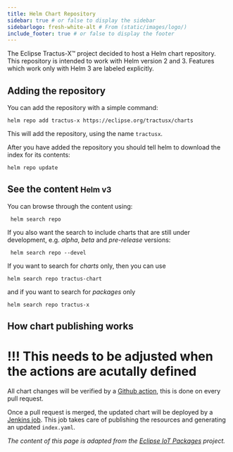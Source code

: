 ```yaml
---
title: Helm Chart Repository
sidebar: true # or false to display the sidebar
sidebarlogo: fresh-white-alt # From (static/images/logo/)
include_footer: true # or false to display the footer
---
```


The Eclipse Tractus-X™ project decided to host a Helm chart repository.
This repository is intended to work with Helm version 2 and 3. Features which work only with Helm 3
are labeled explicitly.

## Adding the repository

You can add the repository with a simple command:

``
helm repo add tractus-x https://eclipse.org/tractusx/charts
``

This will add the repository, using the name `tractusx`.

After you have added the repository you should tell helm to download the index for its contents:

``
helm repo update
``

## See the content <small><span class="badge badge-secondary">Helm v3</span></small>

You can browse through the content using:

`` 
helm search repo
``   

If you also want the search to include charts that are still under development, e.g. *alpha*, *beta* and *pre-release* versions:

`` 
helm search repo --devel
``

If you want to search for *charts* only, then you can use

``
helm search repo tractus-chart
``

and if you want to search for *packages* only

``
helm search repo tractus-x
``

## How chart publishing works

# !!! This needs to be adjusted when the actions are acutally defined

All chart changes will be verified by a [Github action](https://github.com/eclipse/packages/actions), this is done on every pull request.

Once a pull request is merged, the updated chart will be deployed by a [Jenkins job](https://ci.eclipse.org/packages/job/Website/job/master/).
This job takes care of publishing the resources and generating an updated `index.yaml`.

*The content of this page is adapted from the [Eclipse IoT Packages](https://github.com/eclipse/packages) project.*
